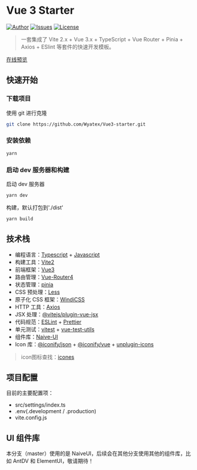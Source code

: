 # Vue 3 Starter

[![Author](https://img.shields.io/badge/Author-Wyatex-green)](https://github.com/Wyatex/)
[![Issues](https://img.shields.io/github/issues/Wyatex/Vue3-starter)](https://github.com/Wyatex/Vue3-starter/issues)
[![License](https://img.shields.io/badge/License-MIT-yellowgreen)](https://github.com/Wyatex/Vue3-starter/blob/master/LICENSE)

> 一套集成了 Vite 2.x + Vue 3.x + TypeScript + Vue Router + Pinia + Axios + ESlint 等套件的快速开发模板。

[在线预览](https://wyatex.gitee.io/vue3-starter/)

## 快速开始

### 下载项目

使用 git 进行克隆

```sh
git clone https://github.com/Wyatex/Vue3-starter.git
```

### 安装依赖

```sh
yarn
```

### 启动 dev 服务器和构建

启动 dev 服务器

```sh
yarn dev
```

构建，默认打包到'./dist'

```sh
yarn build
```

## 技术栈

- 编程语言：[Typescript](https://www.typescriptlang.org/zh/) + [Javascript](https://www.javascript.com/)
- 构建工具：[Vite2](https://vitejs.cn/)
- 前端框架：[Vue3](https://v3.cn.vuejs.org/)
- 路由管理：[Vue-Router4](https://next.router.vuejs.org/zh/index.html)
- 状态管理：[pinia](https://pinia.esm.dev/)
- CSS 预处理：[Less](https://less.bootcss.com/)
- 原子化 CSS 框架：[WindiCSS](https://cn.windicss.org/)
- HTTP 工具：[Axios](https://axios-http.com/)
- JSX 处理：[@vitejs/plugin-vue-jsx](https://www.npmjs.com/package/@vitejs/plugin-vue-jsx)
- 代码规范：[ESLint](https://eslint.org/) + [Prettier](https://prettier.io/)
- 单元测试：[vitest](https://vitest.dev/) + [vue-test-utils](https://vue-test-utils.vuejs.org/zh/)
- 组件库：[Naive-UI](https://www.naiveui.com/)
- Icon 库：[@iconify/json](https://www.npmjs.com/package/@iconify/json) + [@iconify/vue](https://www.npmjs.com/package/@iconify/vue) + [unplugin-icons](https://github.com/antfu/unplugin-icons)

> icon图标查找：[icones](https://icones.js.org/)

## 项目配置

目前的主要配置项：

- src/settings/index.ts
- .env(.development / .production)
- vite.config.js

## UI 组件库

本分支（master）使用的是 NaiveUI，后续会在其他分支使用其他的组件库，比如 AntDV 和 ElementUI，敬请期待！
